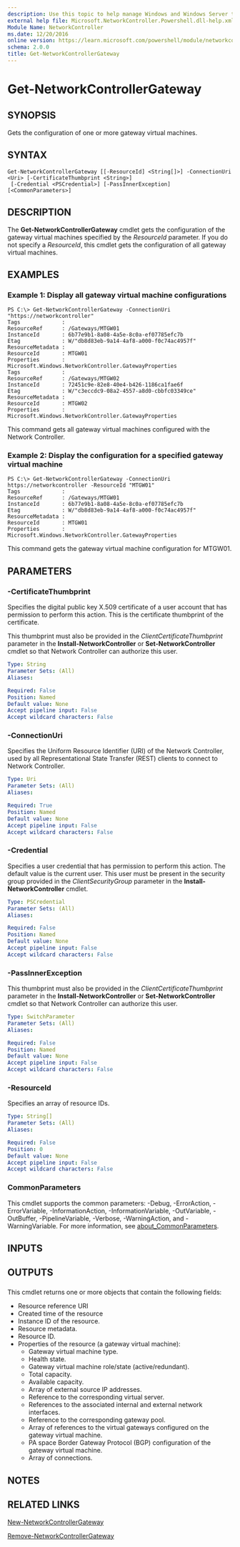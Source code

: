 ```yaml
---
description: Use this topic to help manage Windows and Windows Server technologies with Windows PowerShell.
external help file: Microsoft.NetworkController.Powershell.dll-help.xml
Module Name: NetworkController
ms.date: 12/20/2016
online version: https://learn.microsoft.com/powershell/module/networkcontroller/get-networkcontrollergateway?view=windowsserver2019-ps&wt.mc_id=ps-gethelp
schema: 2.0.0
title: Get-NetworkControllerGateway
---
```


# Get-NetworkControllerGateway

## SYNOPSIS
Gets the configuration of one or more gateway virtual machines.

## SYNTAX

```
Get-NetworkControllerGateway [[-ResourceId] <String[]>] -ConnectionUri <Uri> [-CertificateThumbprint <String>]
 [-Credential <PSCredential>] [-PassInnerException] [<CommonParameters>]
```

## DESCRIPTION
The **Get-NetworkControllerGateway** cmdlet gets the configuration of the gateway virtual machines specified by the *ResourceId* parameter.
If you do not specify a *ResourceId*, this cmdlet gets the configuration of all gateway virtual machines.

## EXAMPLES

### Example 1: Display all gateway virtual machine configurations
```
PS C:\> Get-NetworkControllerGateway -ConnectionUri "https://networkcontroller"
Tags             : 
ResourceRef      : /Gateways/MTGW01
InstanceId       : 6b77e9b1-8a08-4a5e-8c0a-ef07785efc7b
Etag             : W/"db8d83eb-9a14-4af8-a000-f0c74ac4957f"
ResourceMetadata : 
ResourceId       : MTGW01
Properties       : Microsoft.Windows.NetworkController.GatewayProperties
Tags             : 
ResourceRef      : /Gateways/MTGW02
InstanceId       : 72451c9e-82e8-40e4-b426-1186ca1fae6f
Etag             : W/"c3eccdc9-08a2-4557-a8d0-cbbfc03349ce"
ResourceMetadata : 
ResourceId       : MTGW02
Properties       : Microsoft.Windows.NetworkController.GatewayProperties
```

This command gets all gateway virtual machines configured with the Network Controller.

### Example 2: Display the configuration for a specified gateway virtual machine
```
PS C:\> Get-NetworkControllerGateway -ConnectionUri https://networkcontroller -ResourceId "MTGW01"
Tags             : 
ResourceRef      : /Gateways/MTGW01
InstanceId       : 6b77e9b1-8a08-4a5e-8c0a-ef07785efc7b
Etag             : W/"db8d83eb-9a14-4af8-a000-f0c74ac4957f"
ResourceMetadata : 
ResourceId       : MTGW01
Properties       : Microsoft.Windows.NetworkController.GatewayProperties
```

This command gets the gateway virtual machine configuration for MTGW01.

## PARAMETERS

### -CertificateThumbprint
Specifies the digital public key X.509 certificate of a user account that has permission to perform this action.
This is the certificate thumbprint of the certificate.

This thumbprint must also be provided in the *ClientCertificateThumbprint* parameter in the **Install-NetworkController** or **Set-NetworkController** cmdlet so that Network Controller can authorize this user.

```yaml
Type: String
Parameter Sets: (All)
Aliases: 

Required: False
Position: Named
Default value: None
Accept pipeline input: False
Accept wildcard characters: False
```

### -ConnectionUri
Specifies the Uniform Resource Identifier (URI) of the Network Controller, used by all Representational State Transfer (REST) clients to connect to Network Controller.

```yaml
Type: Uri
Parameter Sets: (All)
Aliases: 

Required: True
Position: Named
Default value: None
Accept pipeline input: False
Accept wildcard characters: False
```

### -Credential
Specifies a user credential that has permission to perform this action.
The default value is the current user.
This user must be present in the security group provided in the *ClientSecurityGroup* parameter in the **Install-NetworkController** cmdlet.

```yaml
Type: PSCredential
Parameter Sets: (All)
Aliases: 

Required: False
Position: Named
Default value: None
Accept pipeline input: False
Accept wildcard characters: False
```

### -PassInnerException
This thumbprint must also be provided in the *ClientCertificateThumbprint* parameter in the **Install-NetworkController** or **Set-NetworkController** cmdlet so that Network Controller can authorize this user.

```yaml
Type: SwitchParameter
Parameter Sets: (All)
Aliases: 

Required: False
Position: Named
Default value: None
Accept pipeline input: False
Accept wildcard characters: False
```

### -ResourceId
Specifies an array of resource IDs.

```yaml
Type: String[]
Parameter Sets: (All)
Aliases: 

Required: False
Position: 0
Default value: None
Accept pipeline input: False
Accept wildcard characters: False
```

### CommonParameters
This cmdlet supports the common parameters: -Debug, -ErrorAction, -ErrorVariable, -InformationAction, -InformationVariable, -OutVariable, -OutBuffer, -PipelineVariable, -Verbose, -WarningAction, and -WarningVariable. For more information, see [about_CommonParameters](https://go.microsoft.com/fwlink/?LinkID=113216).

## INPUTS

## OUTPUTS

###  
This cmdlet returns one or more objects that contain the following fields: 


- Resource reference URI
- Created time of the resource
- Instance ID of the resource.
- Resource metadata.
- Resource ID.
- Properties of the resource (a gateway virtual machine): 
  - Gateway virtual machine type.
  - Health state.
  - Gateway virtual machine role/state (active/redundant). 
  - Total capacity.
  - Available capacity.
  - Array of external source IP addresses.
  - Reference to the corresponding virtual server.
  - References to the associated internal and external network interfaces. 
  - Reference to the corresponding gateway pool.
  - Array of references to the virtual gateways configured on the gateway virtual machine.
  - PA space Border Gateway Protocol (BGP) configuration of the gateway virtual machine.
  - Array of connections.

## NOTES

## RELATED LINKS

[New-NetworkControllerGateway](./New-NetworkControllerGateway.md)

[Remove-NetworkControllerGateway](./Remove-NetworkControllerGateway.md)

